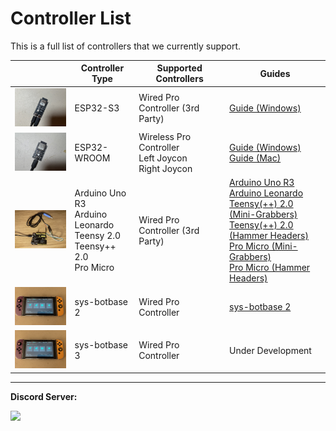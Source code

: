# Controller List

This is a full list of controllers that we currently support.

| | **Controller Type** | **Supported Controllers** | **Guides** |
| --- | --- | ------------------------------------------------------------------------ | --- |
| <img src="Images/ControllerSetup-ESP32-S3.jpg" width="200"> | ESP32-S3 | Wired Pro Controller (3rd Party) | [Guide (Windows)](Controllers/Controller-ESP32-S3.md) |
| <img src="Images/ControllerSetup-ESP32-WROOM.jpg" width="200"> | ESP32-WROOM | Wireless Pro Controller<br>Left Joycon<br>Right Joycon | [Guide (Windows)](Controllers/Controller-ESP32-WROOM.md)<br>[Guide (Mac)](Controllers/Controller-ESP32-WROOM-MacOS.md) |
| <img src="Images/ControllerSetup-Leonardo.jpg" width="200"> | Arduino Uno R3<br>Arduino Leonardo<br>Teensy 2.0<br>Teensy++ 2.0<br>Pro Micro | Wired Pro Controller (3rd Party) | [Arduino Uno R3](Controllers/Controller-ArduinoUnoR3.md)<br>[Arduino Leonardo](Controllers/Controller-ArduinoLeonardo.md)<br>[Teensy(++) 2.0 (Mini-Grabbers)](Controllers/Controller-Teensy2-MiniGrabbers.md)<br>[Teensy(++) 2.0 (Hammer Headers)](Controllers/Controller-Teensy2-HammerHeaders.md)<br>[Pro Micro (Mini-Grabbers)](Controllers/Controller-ProMicro-MiniGrabber.md)<br>[Pro Micro (Hammer Headers)](Controllers/Controller-ProMicro-HammerHeaders.md) |
| <img src="Images/ControllerSetup-sbb.jpg" width="200"> | sys-botbase 2 | Wired Pro Controller | [sys-botbase 2](Controllers/Controller-sys-botbase.md) |
| <img src="Images/ControllerSetup-sbb.jpg" width="200"> | sys-botbase 3 | Wired Pro Controller | Under Development |





<hr>

**Discord Server:** 

[<img src="https://canary.discordapp.com/api/guilds/695809740428673034/widget.png?style=banner2">](https://discord.gg/cQ4gWxN)






